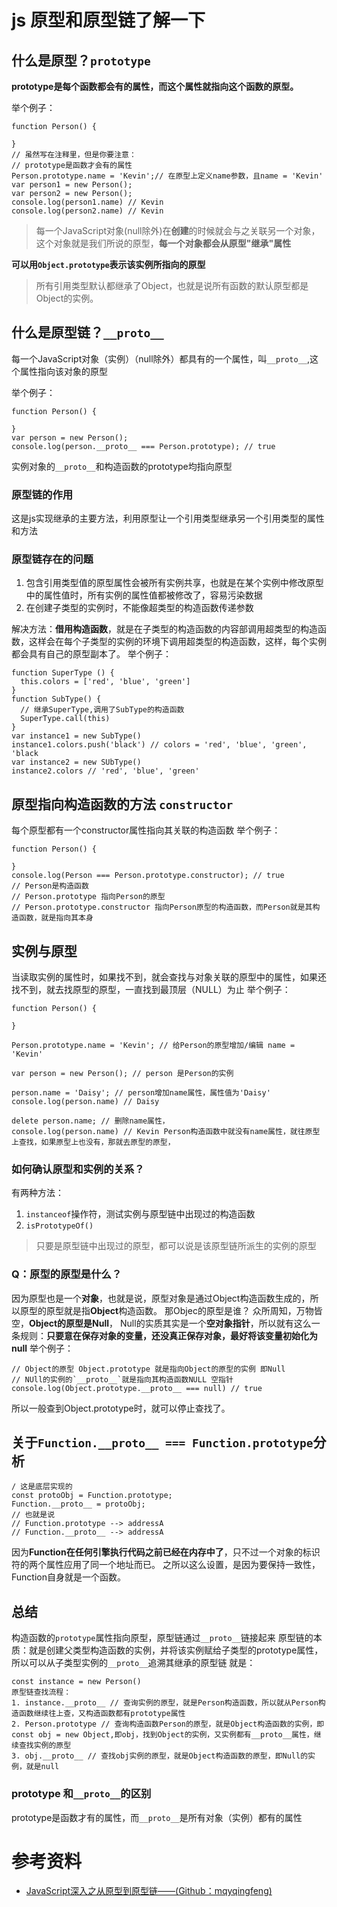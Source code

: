 # js 原型和原型链了解一下
## 什么是原型？`prototype`
**prototype是每个函数都会有的属性，而这个属性就指向这个函数的原型。**

举个例子：
```
function Person() {

}
// 虽然写在注释里，但是你要注意：
// prototype是函数才会有的属性
Person.prototype.name = 'Kevin';// 在原型上定义name参数，且name = 'Kevin'
var person1 = new Person();
var person2 = new Person();
console.log(person1.name) // Kevin
console.log(person2.name) // Kevin
```

> 每一个JavaScript对象(null除外)在**创建**的时候就会与之关联另一个对象，这个对象就是我们所说的原型，**每一个对象都会从原型"继承"属性**

**可以用`Object.prototype`表示该实例所指向的原型**
> 所有引用类型默认都继承了Object，也就是说所有函数的默认原型都是Object的实例。
## 什么是原型链？`__proto__`
每一个JavaScript对象（实例）（null除外）都具有的一个属性，叫`__proto__`,这个属性指向该对象的原型

举个例子：
```
function Person() {

}
var person = new Person();
console.log(person.__proto__ === Person.prototype); // true

```
实例对象的`__proto__`和构造函数的prototype均指向原型
### 原型链的作用
这是js实现继承的主要方法，利用原型让一个引用类型继承另一个引用类型的属性和方法
### 原型链存在的问题
1. 包含引用类型值的原型属性会被所有实例共享，也就是在某个实例中修改原型中的属性值时，所有实例的属性值都被修改了，容易污染数据
2. 在创建子类型的实例时，不能像超类型的构造函数传递参数

解决方法：**借用构造函数**，就是在子类型的构造函数的内容部调用超类型的构造函数，这样会在每个子类型的实例的环境下调用超类型的构造函数，这样，每个实例都会具有自己的原型副本了。
举个例子：
```
function SuperType () {
  this.colors = ['red', 'blue', 'green']
}
function SubType() {
  // 继承SuperType,调用了SubType的构造函数
  SuperType.call(this)
}
var instance1 = new SubType()
instance1.colors.push('black') // colors = 'red', 'blue', 'green', 'black
var instance2 = new SUbType()
instance2.colors // 'red', 'blue', 'green'
```
## 原型指向构造函数的方法 `constructor`
每个原型都有一个constructor属性指向其关联的构造函数
举个例子：
```
function Person() {

}
console.log(Person === Person.prototype.constructor); // true
// Person是构造函数
// Person.prototype 指向Person的原型
// Person.prototype.constructor 指向Person原型的构造函数，而Person就是其构造函数，就是指向其本身
```
## 实例与原型
当读取实例的属性时，如果找不到，就会查找与对象关联的原型中的属性，如果还找不到，就去找原型的原型，一直找到最顶层（NULL）为止
举个例子：
```
function Person() {

}

Person.prototype.name = 'Kevin'; // 给Person的原型增加/编辑 name = 'Kevin'

var person = new Person(); // person 是Person的实例

person.name = 'Daisy'; // person增加name属性，属性值为'Daisy'
console.log(person.name) // Daisy

delete person.name; // 删除name属性，
console.log(person.name) // Kevin Person构造函数中就没有name属性，就往原型上查找，如果原型上也没有，那就去原型的原型，
```
### 如何确认原型和实例的关系？
有两种方法：
1. `instanceof`操作符，测试实例与原型链中出现过的构造函数
2. `isPrototypeOf()` 
  
> 只要是原型链中出现过的原型，都可以说是该原型链所派生的实例的原型
### Q：原型的原型是什么？
因为原型也是一个**对象**，也就是说，原型对象是通过Object构造函数生成的，所以原型的原型就是指**Object**构造函数。
那Objec的原型是谁？
众所周知，万物皆空，**Object的原型是Null**，
Null的实质其实是一个**空对象指针**，所以就有这么一条规则：**只要意在保存对象的变量，还没真正保存对象，最好将该变量初始化为null**
举个例子：
```
// Object的原型 Object.prototype 就是指向Object的原型的实例 即Null
// NUll的实例的`__proto__`就是指向其构造函数NULL 空指针
console.log(Object.prototype.__proto__ === null) // true
```
所以一般查到Object.prototype时，就可以停止查找了。
## 关于`Function.__proto__ === Function.prototype`分析
```
/ 这是底层实现的
const protoObj = Function.prototype;
Function.__proto__ = protoObj;
// 也就是说
// Function.prototype --> addressA
// Function.__proto__ --> addressA
```
因为**Function在任何引擎执行代码之前已经在内存中了**，只不过一个对象的标识符的两个属性应用了同一个地址而已。
之所以这么设置，是因为要保持一致性，Function自身就是一个函数。

## 总结
构造函数的`prototype`属性指向原型，原型链通过`__proto__`链接起来
原型链的本质：就是创建父类型构造函数的实例，并将该实例赋给子类型的prototype属性，所以可以从子类型实例的`__proto__`追溯其继承的原型链
就是：
```
const instance = new Person()
原型链查找流程：
1. instance.__proto__ // 查询实例的原型，就是Person构造函数，所以就从Person构造函数继续往上查，又构造函数都有prototype属性
2. Person.prototype // 查询构造函数Person的原型，就是Object构造函数的实例，即const obj = new Object,即obj，找到Object的实例，又实例都有__proto__属性，继续查找实例的原型
3. obj.__proto__ // 查找obj实例的原型，就是Object构造函数的原型，即Null的实例，就是null
```
### prototype 和`__proto__`的区别
prototype是函数才有的属性，而`__proto__`是所有对象（实例）都有的属性

# 参考资料
- [JavaScript深入之从原型到原型链——(Github：mqyqingfeng)](https://github.com/mqyqingfeng/Blog/issues/2)